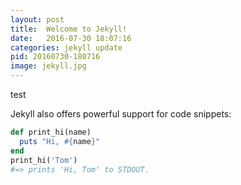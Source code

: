 ```yaml
---
layout: post
title:  Welcome to Jekyll!
date:   2016-07-30 18:07:16
categories: jekyll update
pid: 20160730-180716
image: jekyll.jpg
---
```

test


Jekyll also offers powerful support for code snippets:

```ruby
def print_hi(name)
  puts "Hi, #{name}"
end
print_hi('Tom')
#=> prints 'Hi, Tom' to STDOUT.
```
